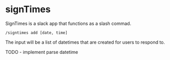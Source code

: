# signTimes

SignTimes is a slack app that functions as a slash commad.

`/signtimes add [date, time]`

The input will be a list of datetimes that are created for users to respond to.

TODO
 	- implement parse datetime
